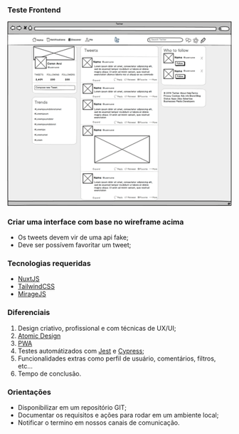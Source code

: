 ### Teste Frontend

![Alt text](twitter-wireframe.jpg?raw=true "Clone Twitter")

### Criar uma interface com base no wireframe acima

 - Os tweets devem vir de uma api fake;
 - Deve ser possívem favoritar um tweet;
 
### Tecnologias requeridas

 - [NuxtJS](https://nuxtjs.org)
 - [TailwindCSS](https://tailwindcss.com)
 - [MirageJS](https://miragejs.com)

### Diferenciais

1. Design criativo, profissional e com técnicas de UX/UI;
2. [Atomic Design](https://atomicdesign.bradfrost.com)
3. [PWA](https://pt.wikipedia.org/wiki/Progressive_web_app)
4. Testes automátizados com [Jest](https://jestjs.io/pt-BR) e [Cypress](https://www.cypress.io);
5. Funcionalidades extras como perfil de usuário, comentários, filtros, etc...
6. Tempo de conclusão.

### Orientações

 - Disponibilizar em um repositório GIT;
 - Documentar os requisitos e ações para rodar em um ambiente local;
 - Notificar o termino em nossos canais de comunicação.
